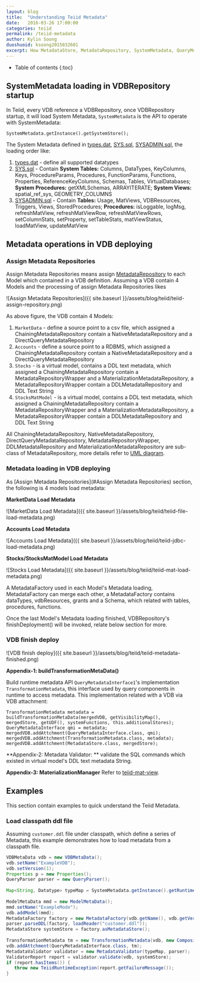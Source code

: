 ```yaml
---
layout: blog
title:  "Understanding Teiid Metadata"
date:   2016-03-26 17:00:00
categories: teiid
permalink: /teiid-metadata
author: Kylin Soong
duoshuoid: ksoong2015032601
excerpt: How MetadataStore, MetadataRepository, SystemMetadata, QueryMetadataInterface run and work? How metadata be loaded? How runtime query conponents access the metadata
---
```


* Table of contents
{:toc}

## SystemMetadata loading in VDBRepository startup

In Teiid, every VDB reference a VDBRepository, once VDBRepository startup, it will load System Metadata, `SystemMetadata` is the API to operate with SystemMetadata:

~~~
SystemMetadata.getInstance().getSystemStore();
~~~

The System Metadata defined in [types.dat](https://raw.githubusercontent.com/teiid/teiid/master/engine/src/main/resources/org/teiid/metadata/types.dat), [SYS.sql](https://raw.githubusercontent.com/teiid/teiid/master/engine/src/main/resources/org/teiid/metadata/SYS.sql), [SYSADMIN.sql](https://raw.githubusercontent.com/teiid/teiid/master/engine/src/main/resources/org/teiid/metadata/SYSADMIN.sql), the loading order like:

1. [types.dat](https://raw.githubusercontent.com/teiid/teiid/master/engine/src/main/resources/org/teiid/metadata/types.dat) - define all supported datatypes
2. [SYS.sql](https://raw.githubusercontent.com/teiid/teiid/master/engine/src/main/resources/org/teiid/metadata/SYS.sql) - Contain **System Tables:** Columns, DataTypes, KeyColumns, Keys, ProcedureParams, Procedures, FunctionParams, Functions, Properties, ReferenceKeyColumns, Schemas, Tables, VirtualDatabases; **System Procedures:** getXMLSchemas, ARRAYITERATE; **System Views:** spatial_ref_sys, GEOMETRY_COLUMNS
3. [SYSADMIN.sql](https://raw.githubusercontent.com/teiid/teiid/master/engine/src/main/resources/org/teiid/metadata/SYSADMIN.sql) - Contain **Tables:** Usage, MatViews, VDBResources, Triggers, Views, StoredProcedures; **Procedures:** isLoggable, logMsg, refreshMatView, refreshMatViewRow, refreshMatViewRows, setColumnStats, setProperty, setTableStats, matViewStatus, loadMatView, updateMatView

## Metadata operations in VDB deploying

### Assign Metadata Repositories

Assign Metadata Repositories means assign [MetadataRepository](http://ksoong.org/teiid-uml-diagram#orgteiidmetadatametadatarepositoryfc) to each Model which contained in a VDB definition. Assuming a VDB contain 4 Models and the processing of assign Metadata Repositories likes

![Assign Metadata Repositories]({{ site.baseurl }}/assets/blog/teiid/teiid-assign-repository.png)

As above figure, the VDB contain 4 Models:

1. `MarketData` - define a source point to a csv file, which assigned a ChainingMetadataRepository contain a NativeMetadataRepository and a DirectQueryMetadataRepository
2. `Accounts` - define a source point to a RDBMS, which assigned a ChainingMetadataRepository contain a NativeMetadataRepository and a DirectQueryMetadataRepository
3. `Stocks` - is a virtual model, contains a DDL text metadata, which assigned a ChainingMetadataRepository contain a MetadataRepositoryWrapper and a MaterializationMetadataRepository, a MetadataRepositoryWrapper contain a DDLMetadataRepository and DDL Text String
4. `StocksMatModel` - is a virtual model, contains a DDL text metadata, which assigned a ChainingMetadataRepository contain a MetadataRepositoryWrapper and a MaterializationMetadataRepository, a MetadataRepositoryWrapper contain a DDLMetadataRepository and DDL Text String

All ChainingMetadataRepository, NativeMetadataRepository, DirectQueryMetadataRepository, MetadataRepositoryWrapper, DDLMetadataRepository and MaterializationMetadataRepository are sub-class of MetadataRepository, more details refer to [UML diagram](http://ksoong.org/teiid-uml-diagram#orgteiidmetadatametadatarepositoryfc).

### Metadata loading in VDB deploying

As [Assign Metadata Repositories](#Assign Metadata Repositories) section, the following is 4 models load metadata:

**MarketData Load Metadata**

![MarketData Load Metadata]({{ site.baseurl }}/assets/blog/teiid/teiid-file-load-metadata.png)

**Accounts Load Metadata**

![Accounts Load Metadata]({{ site.baseurl }}/assets/blog/teiid/teiid-jdbc-load-metadata.png)

**Stocks/StocksMatModel Load Metadata**

![Stocks Load Metadata]({{ site.baseurl }}/assets/blog/teiid/teiid-mat-load-metadata.png)

A MetadataFactory used in each Model's Metadata loading, MetadataFactory can merge each other, a MetadataFactory contains dataTypes, vdbResources, grants and a Schema, which related with tables, procedures, functions.

Once the last Model's Metadata loading finished, VDBRepository's finishDeployment() will be invoked, relate below section for more.

### VDB finish deploy

![VDB finish deploy]({{ site.baseurl }}/assets/blog/teiid/teiid-metadata-finished.png)

**Appendix-1: buildTransformationMetaData()**

Build runtime metadata API `QueryMetadataInterface1`'s implementation `TransformationMetadata`, this interface used by query components in runtime to access metadata. This implementation related with a VDB via VDB attachment:

~~~
TransformationMetadata metadata = buildTransformationMetaData(mergedVDB, getVisibilityMap(), mergedStore, getUDF(), systemFunctions, this.additionalStores);
QueryMetadataInterface qmi = metadata;
mergedVDB.addAttchment(QueryMetadataInterface.class, qmi);
mergedVDB.addAttchment(TransformationMetadata.class, metadata);
mergedVDB.addAttchment(MetadataStore.class, mergedStore);
~~~

**Appendix-2: Metadata Validator: ** validate the SQL commands which existed in virtual model's DDL text metadata String.

**Appendix-3: MaterializationManager** Refer to [teiid-mat-view](http://ksoong.org/teiid-mat-view).

## Examples

This section contain examples to quick understand the Teiid Metadata.

### Load classpath ddl file

Assuming `customer.ddl` file under classpath, which define a series of Metadata, this example demonstrates how to load metadata from a classpath file.

~~~java
VDBMetaData vdb = new VDBMetaData();
vdb.setName("ExampleVDB");
vdb.setVersion(1);
Properties p = new Properties();
QueryParser parser = new QueryParser();
        
Map<String, Datatype> typeMap = SystemMetadata.getInstance().getRuntimeTypeMap();
        
ModelMetaData mmd = new ModelMetaData();
mmd.setName("ExampleMode");
vdb.addModel(mmd);
MetadataFactory factory = new MetadataFactory(vdb.getName(), vdb.getVersion(), "ExampleMode", typeMap, p, null);
parser.parseDDL(factory, loadReader("customer.ddl"));
MetadataStore systemStore = factory.asMetadataStore();
     
TransformationMetadata tm = new TransformationMetadata(vdb, new CompositeMetadataStore(systemStore), null, new SystemFunctionManager(typeMap).getSystemFunctions(), null);
vdb.addAttchment(QueryMetadataInterface.class, tm);
MetadataValidator validator = new MetadataValidator(typeMap, parser);
ValidatorReport report = validator.validate(vdb, systemStore);
if (report.hasItems()) {
   throw new TeiidRuntimeException(report.getFailureMessage());
}
~~~

